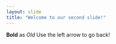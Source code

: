 ```yaml
---
layout: slide
title: "Welcome to our second slide!"
---
```

**Bold** as _Old_
Use the left arrow to go back!
